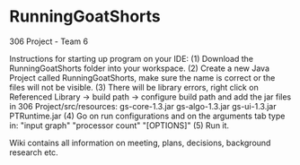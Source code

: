 # RunningGoatShorts
306 Project - Team 6

Instructions for starting up program on your IDE:
(1) Download the RunningGoatShorts folder into your workspace.
(2) Create a new Java Project called RunningGoatShorts, make sure the name is correct or the files will not be visible.
(3) There will be library errors, right click on Referenced Library -> build path -> configure build path and add the jar files in 306 Project/src/resources:
                gs-core-1.3.jar
                gs-algo-1.3.jar
                gs-ui-1.3.jar
                PTRuntime.jar
(4) Go on run configurations and on the arguments tab type in:
                "input graph" "processor count" "[OPTIONS]"
(5) Run it.

Wiki contains all information on meeting, plans, decisions, background research etc.
  
                
                
